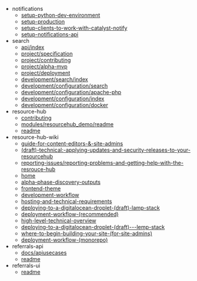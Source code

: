 - notifications
  - [setup-python-dev-environment](notifications/setup-python-dev-environment)
  - [setup-production](notifications/setup-production)
  - [setup-clients-to-work-with-catalyst-notify](notifications/setup-clients-to-work-with-catalyst-notify)
  - [setup-notifications-api](notifications/setup-notifications-api)
- search
  - [api/index](search/api/index)
  - [project/specification](search/project/specification)
  - [project/contributing](search/project/contributing)
  - [project/alpha-mvp](search/project/alpha-mvp)
  - [project/deployment](search/project/deployment)
  - [development/search/index](search/development/search/index)
  - [development/configuration/search](search/development/configuration/search)
  - [development/configuration/apache-php](search/development/configuration/apache-php)
  - [development/configuration/index](search/development/configuration/index)
  - [development/configuration/docker](search/development/configuration/docker)
- resource-hub
  - [contributing](resource-hub/contributing)
  - [modules/resourcehub_demo/readme](resource-hub/modules/resourcehub_demo/readme)
  - [readme](resource-hub/readme)
- resource-hub-wiki
  - [guide-for-content-editors-&-site-admins](resource-hub-wiki/guide-for-content-editors-&-site-admins)
  - [(draft)-technical:-applying-updates-and-security-releases-to-your-resourcehub](resource-hub-wiki/(draft)-technical:-applying-updates-and-security-releases-to-your-resourcehub)
  - [reporting-issues/reporting-problems-and-getting-help-with-the-resrouce-hub](resource-hub-wiki/reporting-issues/reporting-problems-and-getting-help-with-the-resrouce-hub)
  - [home](resource-hub-wiki/home)
  - [alpha-phase-discovery-outputs](resource-hub-wiki/alpha-phase-discovery-outputs)
  - [frontend-theme](resource-hub-wiki/frontend-theme)
  - [development-workflow](resource-hub-wiki/development-workflow)
  - [hosting-and-technical-requirements](resource-hub-wiki/hosting-and-technical-requirements)
  - [deploying-to-a-digitalocean-droplet-(draft)-lamp-stack](resource-hub-wiki/deploying-to-a-digitalocean-droplet-(draft)-lamp-stack)
  - [deployment-workflow-(recommended)](resource-hub-wiki/deployment-workflow-(recommended))
  - [high-level-technical-overview](resource-hub-wiki/high-level-technical-overview)
  - [deploying-to-a-digitalocean-droplet-(draft)---lemp-stack](resource-hub-wiki/deploying-to-a-digitalocean-droplet-(draft)---lemp-stack)
  - [where-to-begin-building-your-site-(for-site-admins)](resource-hub-wiki/where-to-begin-building-your-site-(for-site-admins))
  - [deployment-workflow-(monorepo)](resource-hub-wiki/deployment-workflow-(monorepo))
- referrals-api
  - [docs/apiusecases](referrals-api/docs/apiusecases)
  - [readme](referrals-api/readme)
- referrals-ui
  - [readme](referrals-ui/readme)
